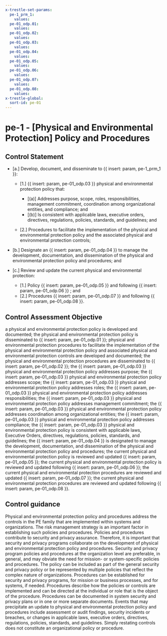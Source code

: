 ```yaml
---
x-trestle-set-params:
  pe-1_prm_1:
    values:
  pe-01_odp.01:
    values:
  pe-01_odp.02:
    values:
  pe-01_odp.03:
    values:
  pe-01_odp.04:
    values:
  pe-01_odp.05:
    values:
  pe-01_odp.06:
    values:
  pe-01_odp.07:
    values:
  pe-01_odp.08:
    values:
x-trestle-global:
  sort-id: pe-01
---
```


# pe-1 - \[Physical and Environmental Protection\] Policy and Procedures

## Control Statement

- \[a.\] Develop, document, and disseminate to {{ insert: param, pe-1_prm_1 }}:

  - \[1.\] {{ insert: param, pe-01_odp.03 }} physical and environmental protection policy that:

    - \[(a)\] Addresses purpose, scope, roles, responsibilities, management commitment, coordination among organizational entities, and compliance; and
    - \[(b)\] Is consistent with applicable laws, executive orders, directives, regulations, policies, standards, and guidelines; and

  - \[2.\] Procedures to facilitate the implementation of the physical and environmental protection policy and the associated physical and environmental protection controls;

- \[b.\] Designate an {{ insert: param, pe-01_odp.04 }} to manage the development, documentation, and dissemination of the physical and environmental protection policy and procedures; and

- \[c.\] Review and update the current physical and environmental protection:

  - \[1.\] Policy {{ insert: param, pe-01_odp.05 }} and following {{ insert: param, pe-01_odp.06 }} ; and
  - \[2.\] Procedures {{ insert: param, pe-01_odp.07 }} and following {{ insert: param, pe-01_odp.08 }}.

## Control Assessment Objective

a physical and environmental protection policy is developed and documented;
the physical and environmental protection policy is disseminated to {{ insert: param, pe-01_odp.01 }};
physical and environmental protection procedures to facilitate the implementation of the physical and environmental protection policy and associated physical and environmental protection controls are developed and documented;
the physical and environmental protection procedures are disseminated to {{ insert: param, pe-01_odp.02 }};
the {{ insert: param, pe-01_odp.03 }} physical and environmental protection policy addresses purpose;
the {{ insert: param, pe-01_odp.03 }} physical and environmental protection policy addresses scope;
the {{ insert: param, pe-01_odp.03 }} physical and environmental protection policy addresses roles;
the {{ insert: param, pe-01_odp.03 }} physical and environmental protection policy addresses responsibilities;
the {{ insert: param, pe-01_odp.03 }} physical and environmental protection policy addresses management commitment;
the {{ insert: param, pe-01_odp.03 }} physical and environmental protection policy addresses coordination among organizational entities;
the {{ insert: param, pe-01_odp.03 }} physical and environmental protection policy addresses compliance;
the {{ insert: param, pe-01_odp.03 }} physical and environmental protection policy is consistent with applicable laws, Executive Orders, directives, regulations, policies, standards, and guidelines;
the {{ insert: param, pe-01_odp.04 }} is designated to manage the development, documentation, and dissemination of the physical and environmental protection policy and procedures;
the current physical and environmental protection policy is reviewed and updated {{ insert: param, pe-01_odp.05 }};
the current physical and environmental protection policy is reviewed and updated following {{ insert: param, pe-01_odp.06 }};
the current physical and environmental protection procedures are reviewed and updated {{ insert: param, pe-01_odp.07 }};
the current physical and environmental protection procedures are reviewed and updated following {{ insert: param, pe-01_odp.08 }}.

## Control guidance

Physical and environmental protection policy and procedures address the controls in the PE family that are implemented within systems and organizations. The risk management strategy is an important factor in establishing such policies and procedures. Policies and procedures contribute to security and privacy assurance. Therefore, it is important that security and privacy programs collaborate on the development of physical and environmental protection policy and procedures. Security and privacy program policies and procedures at the organization level are preferable, in general, and may obviate the need for mission- or system-specific policies and procedures. The policy can be included as part of the general security and privacy policy or be represented by multiple policies that reflect the complex nature of organizations. Procedures can be established for security and privacy programs, for mission or business processes, and for systems, if needed. Procedures describe how the policies or controls are implemented and can be directed at the individual or role that is the object of the procedure. Procedures can be documented in system security and privacy plans or in one or more separate documents. Events that may precipitate an update to physical and environmental protection policy and procedures include assessment or audit findings, security incidents or breaches, or changes in applicable laws, executive orders, directives, regulations, policies, standards, and guidelines. Simply restating controls does not constitute an organizational policy or procedure.
